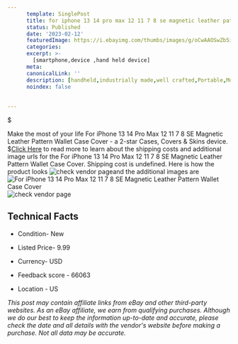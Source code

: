 ```yaml
---
      template: SinglePost
      title: for iphone 13 14 pro max 12 11 7 8 se magnetic leather pattern wallet case cover
      status: Published
      date: '2023-02-12'
      featuredImage: https://i.ebayimg.com/thumbs/images/g/oCwAAOSwZb5ifLKi/s-l225.jpg
      categories: 
      excerpt: >-
        [smartphone,device ,hand held device]
      meta:
      canonicalLink: ''
      description: [handheld,industrially made,well crafted,Portable,Mobile,Compact,Convenient,Lightweight,Maneuverable,Man-portable,Miniature,Carriable,Hand-held,Light,Holdable,Transportable,Mobile device,Pocket-sized,On-the-go,Wireless,Cordless,Compact size,Convenient size, smartphone,device ,hand held device]
      noindex: false
      
        
---
```

$

Make the most of your life For iPhone 13 14 Pro Max 12 11 7 8 SE Magnetic Leather Pattern Wallet Case Cover - a 2-star Cases, Covers & Skins device.
$[Click Here](https://www.ebay.com/itm/203947763095?hash=item2f7c3be597%3Ag%3AoCwAAOSwZb5ifLKi&mkevt=1&mkcid=1&mkrid=711-53200-19255-0&campid=%253CePNCampaignId%253E&customid=%253CreferenceId%253E&toolid=10049) to read more to learn about the shipping costs and additional image urls for the For iPhone 13 14 Pro Max 12 11 7 8 SE Magnetic Leather Pattern Wallet Case Cover. Shipping cost is undefined. Here is how the product looks ![check vendor page](https://i.ebayimg.com/thumbs/images/g/oCwAAOSwZb5ifLKi/s-l225.jpg)and the additional images are![For iPhone 13 14 Pro Max 12 11 7 8 SE Magnetic Leather Pattern Wallet Case Cover](https://i.ebayimg.com/images/g/oCwAAOSwZb5ifLKi/s-l1200.jpg)![check vendor page](https://origin-galleryplus.ebayimg.com/ws/web/203947763095_2_0_1/225x225.jpg,https://origin-galleryplus.ebayimg.com/ws/web/203947763095_3_0_1/225x225.jpg,https://origin-galleryplus.ebayimg.com/ws/web/203947763095_4_0_1/225x225.jpg,https://origin-galleryplus.ebayimg.com/ws/web/203947763095_5_0_1/225x225.jpg,https://origin-galleryplus.ebayimg.com/ws/web/203947763095_6_0_1/225x225.jpg,https://origin-galleryplus.ebayimg.com/ws/web/203947763095_7_0_1/225x225.jpg,https://origin-galleryplus.ebayimg.com/ws/web/203947763095_8_0_1/225x225.jpg,https://origin-galleryplus.ebayimg.com/ws/web/203947763095_9_0_1/225x225.jpg,https://origin-galleryplus.ebayimg.com/ws/web/203947763095_10_0_1/225x225.jpg,https://origin-galleryplus.ebayimg.com/ws/web/203947763095_11_0_1/225x225.jpg,https://origin-galleryplus.ebayimg.com/ws/web/203947763095_12_0_1/225x225.jpg)



 ## Technical Facts 



     
      

 - Condition- New 


      

 - Listed Price- 9.99 


      

 - Currency- USD 


      

 - Feedback score - 66063 


      

 - Location - US 


      
      

 *_This post may contain affiliate links from eBay and other third-party websites. As an eBay affiliate, we earn from qualifying purchases. Although we do our best to keep the information up-to-date and accurate, please check the date and all details with the vendor's website before making a purchase. Not all data may be accurate._*







